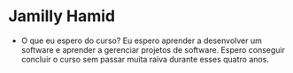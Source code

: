 # Jamilly Hamid

- O que eu espero do curso?
    Eu espero aprender a desenvolver um software e aprender a gerenciar projetos de software. Espero conseguir concluir o curso sem passar muita raiva durante esses quatro anos.